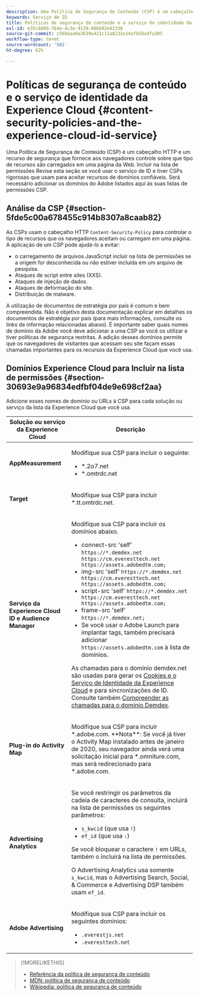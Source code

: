```yaml
---
description: Uma Política de Segurança de Conteúdo (CSP) é um cabeçalho HTTP e um recurso de segurança que fornece aos navegadores controle sobre que tipo de recursos são carregados em uma página da Web. Incluir na lista de permissões Revise esta seção se você usar o serviço de ID e tiver CSPs rigorosas que usam para aceitar recursos de domínios confiáveis. Será necessário adicionar os domínios do Adobe listados aqui às suas listas de permissões CSP.
keywords: Serviço de ID
title: Políticas de segurança de conteúdo e o serviço de identidade da Experience Cloud
exl-id: e35c6809-764e-4c3e-9139-88bb92e82338
source-git-commit: c56bbaa6a3639e421c11a8231e14afb58a4fa305
workflow-type: tm+mt
source-wordcount: '501'
ht-degree: 62%

---
```


# Políticas de segurança de conteúdo e o serviço de identidade da Experience Cloud {#content-security-policies-and-the-experience-cloud-id-service}

Uma Política de Segurança de Conteúdo (CSP) é um cabeçalho HTTP e um recurso de segurança que fornece aos navegadores controle sobre que tipo de recursos são carregados em uma página da Web. Incluir na lista de permissões Revise esta seção se você usar o serviço de ID e tiver CSPs rigorosas que usam para aceitar recursos de domínios confiáveis. Será necessário adicionar os domínios do Adobe listados aqui às suas listas de permissões CSP.

## Análise da CSP {#section-5fde5c00a678455c914b8307a8caab82}

As CSPs usam o cabeçalho HTTP `Content-Security-Policy` para controlar o tipo de recursos que os navegadores aceitam ou carregam em uma página. A aplicação de um CSP pode ajudá-lo a evitar:

* o carregamento de arquivos JavaScript incluir na lista de permissões se a origem for desconhecida ou não estiver incluída em um arquivo de pesquisa.
* Ataques de script entre sites (XXS).
* Ataques de injeção de dados.
* Ataques de deformação do site.
* Distribuição de malware.

A utilização de documentos de estratégia por país é comum e bem compreendida. Não é objetivo desta documentação explicar em detalhes os documentos de estratégia por país (para mais informações, consulte os links de informação relacionadas abaixo). É importante saber quais nomes de domínio da Adobe você deve adicionar a uma CSP se você os utilizar e tiver políticas de segurança restritas. A adição desses domínios permite que os navegadores de visitantes que acessam seu site façam essas chamadas importantes para os recursos da Experience Cloud que você usa.

## Domínios Experience Cloud para Incluir na lista de permissões {#section-30693e9a96834edfbf04de9e698cf2aa}

Adicione esses nomes de domínio ou URLs à CSP para cada solução ou serviço da lista da Experience Cloud que você usa.

<table id="table_EC9FC999A62D4B7A830CE73B0AB9EF3C">
 <thead>
  <tr>
   <th colname="col1" class="entry">Solução ou serviço da Experience Cloud</th>
   <th colname="col2" class="entry">Descrição</th>
  </tr>
 </thead>
 <tbody>
  <tr>
   <td colname="col1">
    <p><b>AppMeasurement</b></p>
   </td>
   <td colname="col2">
    <p>Modifique sua CSP para incluir o seguinte:</p>
    <ul id="ul_7522AE83A03A4115A84DF5B32D6DD79B">
     <li id="li_AB1EC161FB154BEDA1BEFE76C8A38A90"><span class="codeph">*.2o7.net</span></li>
     <li id="li_4B12A283716746949201528CD6AF529E"><span class="codeph">*.omtrdc.net</span></li>
    </ul>
   </td>
  </tr>
  <tr>
   <td colname="col1">
    <p><b>Target</b></p>
   </td>
   <td colname="col2">
    <p>Modifique sua CSP para incluir <span class="codeph">*.tt.omtrdc.net</span>.</p>
   </td>
  </tr>
  <tr>
   <td colname="col1">
    <p><b>Serviço da Experience Cloud ID e Audience Manager</b></p>
   </td>
   <td colname="col2">
    <p>Modifique sua CSP para incluir os domínios abaixo.</p>
    <ul>
     <li>connect-src 'self' <code>https://*.demdex.net https://cm.everesttech.net https://assets.adobedtm.com;</code></li>
     <li>img-src 'self' <code>https://*.demdex.net https://cm.everesttech.net https://assets.adobedtm.com;</code></li>
     <li>script-src 'self' <code>https://*.demdex.net https://cm.everesttech.net https://assets.adobedtm.com;</code></li>
     <li>frame-src 'self' <code>https://*.demdex.net;</code></li>
     <li>Se você usar o Adobe Launch para implantar tags, também precisará adicionar <code>https://assets.adobedtm.com</code> à lista de domínios.</li>
    </ul>
    <p>As chamadas para o domínio <span class="codeph">demdex.net</span> são usadas para gerar os <a href="../introduction/cookies.md" format="dita" scope="local">Cookies e o Serviço de Identidade da Experience Cloud</a> e para sincronizações de ID. Consulte também <a href="https://experienceleague.adobe.com/docs/audience-manager/user-guide/reference/demdex-calls.html?lang=pt-BR" format="https" scope="external">Compreender as chamadas para o domínio Demdex</a>.</p>
   </td>
  </tr>
  <tr>
   <td colname="col1">
    <p><b>Plug-in do Activity Map</b></p>
   </td>
   <td colname="col2">
    <p>Modifique sua CSP para incluir *.adobe.com. **Nota**: Se você já tiver o Activity Map instalado antes de janeiro de 2020, seu navegador ainda verá uma solicitação inicial para *.omniture.com, mas será redirecionado para *.adobe.com.</p>
   </td>
  </tr>
  <tr>
   <td colname="col1">
    <p><b>Advertising Analytics</b></p>
   </td>
   <td colname="col2">
    <p>Se você restringir os parâmetros da cadeia de caracteres de consulta, incluirá na lista de permissões os seguintes parâmetros:</p>
    <ul>
     <li><code>s_kwcid</code> (que usa <code>!</code>)</li>
     <li><code>ef_id</code> (que usa <code>:</code>)</li>
    </ul>
    <p>Se você bloquear o caractere <code>!</code> em URLs, também o incluirá na lista de permissões.</p>
    <p>O Advertising Analytics usa somente <code>s_kwcid</code>, mas o Advertising Search, Social, &amp; Commerce e Advertising DSP também usam <code>ef_id</code>.</p>
   </td>
  </tr>
  <tr>
   <td colname="col1">
    <p><b>Adobe Advertising</b></p>
   </td>
   <td colname="col2">
    <p>Modifique sua CSP para incluir os seguintes domínios:</p>
    <ul>
     <li><code>.everestjs.net</code></li>
     <li><code>.everesttech.net</code></li>
    </ul>
   </td>
  </tr>
 </tbody>
</table>

>[!MORELIKETHIS]
>
>* [Referência da política de segurança de conteúdo](https://content-security-policy.com/)
>* [MDN: política de segurança de conteúdo](https://developer.mozilla.org/pt/docs/Web/HTTP/CSP)
>* [Wikipedia: política de segurança de conteúdo](https://en.wikipedia.org/wiki/Content_Security_Policy)
